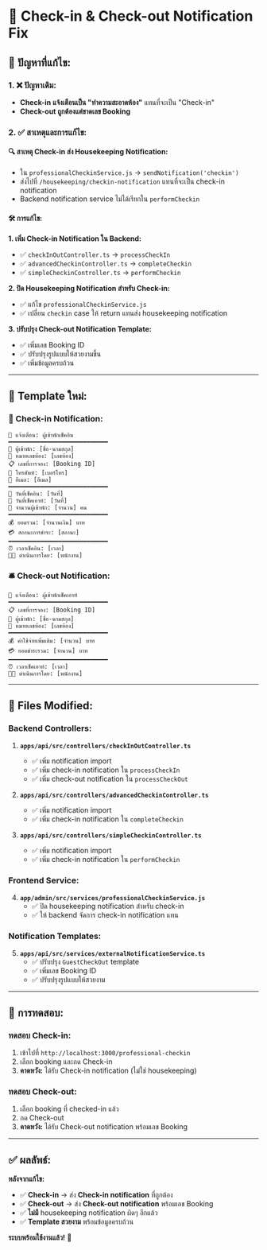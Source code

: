 # 🔧 Check-in & Check-out Notification Fix

## 🎯 **ปัญหาที่แก้ไข:**

### **1. ❌ ปัญหาเดิม:**
- **Check-in แจ้งเตือนเป็น "ทำความสะอาดห้อง"** แทนที่จะเป็น "Check-in"
- **Check-out ถูกต้องแต่ขาดเลข Booking**

### **2. ✅ สาเหตุและการแก้ไข:**

#### **🔍 สาเหตุ Check-in ส่ง Housekeeping Notification:**
- ใน `professionalCheckinService.js` → `sendNotification('checkin')` 
- ส่งไปที่ `/housekeeping/checkin-notification` แทนที่จะเป็น check-in notification
- Backend notification service ไม่ได้เรียกใน `performCheckin`

#### **🛠️ การแก้ไข:**

**1. เพิ่ม Check-in Notification ใน Backend:**
- ✅ `checkInOutController.ts` → `processCheckIn` 
- ✅ `advancedCheckinController.ts` → `completeCheckin`
- ✅ `simpleCheckinController.ts` → `performCheckin`

**2. ปิด Housekeeping Notification สำหรับ Check-in:**
- ✅ แก้ไข `professionalCheckinService.js` 
- ✅ เปลี่ยน `checkin` case ให้ return แทนส่ง housekeeping notification

**3. ปรับปรุง Check-out Notification Template:**
- ✅ เพิ่มเลข Booking ID
- ✅ ปรับปรุงรูปแบบให้สวยงามขึ้น
- ✅ เพิ่มข้อมูลครบถ้วน

---

## 📝 **Template ใหม่:**

### **🚪 Check-in Notification:**
```
🏨 แจ้งเตือน: ผู้เข้าพักเช็คอิน
━━━━━━━━━━━━━━━━━━━━━━━━━━━━
👤 ผู้เข้าพัก: [ชื่อ-นามสกุล]
🏨 หมายเลขห้อง: [เลขห้อง]
📋 เลขที่การจอง: [Booking ID]
📱 โทรศัพท์: [เบอร์โทร]
📧 อีเมล: [อีเมล]
━━━━━━━━━━━━━━━━━━━━━━━━━━━━
📅 วันที่เช็คอิน: [วันที่]
📅 วันที่เช็คเอาท์: [วันที่]
👥 จำนวนผู้เข้าพัก: [จำนวน] คน
━━━━━━━━━━━━━━━━━━━━━━━━━━━━
💰 ยอดรวม: [จำนวนเงิน] บาท
💳 สถานะการชำระ: [สถานะ]
━━━━━━━━━━━━━━━━━━━━━━━━━━━━
⏰ เวลาเช็คอิน: [เวลา]
👨‍💼 ดำเนินการโดย: [พนักงาน]
```

### **🛎️ Check-out Notification:**
```
🏨 แจ้งเตือน: ผู้เข้าพักเช็คเอาท์
━━━━━━━━━━━━━━━━━━━━━━━━━━━━
📋 เลขที่การจอง: [Booking ID]
👤 ผู้เข้าพัก: [ชื่อ-นามสกุล]
🏨 หมายเลขห้อง: [เลขห้อง]
━━━━━━━━━━━━━━━━━━━━━━━━━━━━
💰 ค่าใช้จ่ายเพิ่มเติม: [จำนวน] บาท
💳 ยอดชำระรวม: [จำนวน] บาท
━━━━━━━━━━━━━━━━━━━━━━━━━━━━
⏰ เวลาเช็คเอาท์: [เวลา]
👨‍💼 ดำเนินการโดย: [พนักงาน]
```

---

## 🔄 **Files Modified:**

### **Backend Controllers:**
1. **`apps/api/src/controllers/checkInOutController.ts`**
   - ✅ เพิ่ม notification import
   - ✅ เพิ่ม check-in notification ใน `processCheckIn`
   - ✅ เพิ่ม check-out notification ใน `processCheckOut`

2. **`apps/api/src/controllers/advancedCheckinController.ts`**
   - ✅ เพิ่ม notification import
   - ✅ เพิ่ม check-in notification ใน `completeCheckin`

3. **`apps/api/src/controllers/simpleCheckinController.ts`**
   - ✅ เพิ่ม notification import
   - ✅ เพิ่ม check-in notification ใน `performCheckin`

### **Frontend Service:**
4. **`app/admin/src/services/professionalCheckinService.js`**
   - ✅ ปิด housekeeping notification สำหรับ check-in
   - ✅ ให้ backend จัดการ check-in notification แทน

### **Notification Templates:**
5. **`apps/api/src/services/externalNotificationService.ts`**
   - ✅ ปรับปรุง `GuestCheckOut` template
   - ✅ เพิ่มเลข Booking ID
   - ✅ ปรับปรุงรูปแบบให้สวยงาม

---

## 🧪 **การทดสอบ:**

### **ทดสอบ Check-in:**
1. เข้าไปที่ `http://localhost:3000/professional-checkin`
2. เลือก booking และกด Check-in
3. **คาดหวัง:** ได้รับ Check-in notification (ไม่ใช่ housekeeping)

### **ทดสอบ Check-out:**
1. เลือก booking ที่ checked-in แล้ว
2. กด Check-out
3. **คาดหวัง:** ได้รับ Check-out notification พร้อมเลข Booking

---

## ✅ **ผลลัพธ์:**

**หลังจากแก้ไข:**
- ✅ **Check-in** → ส่ง **Check-in notification** ที่ถูกต้อง
- ✅ **Check-out** → ส่ง **Check-out notification** พร้อมเลข Booking
- ✅ **ไม่มี** housekeeping notification ผิดๆ อีกแล้ว
- ✅ **Template สวยงาม** พร้อมข้อมูลครบถ้วน

**ระบบพร้อมใช้งานแล้ว!** 🎉
